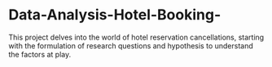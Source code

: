 # Data-Analysis-Hotel-Booking-
This project delves into the world of hotel reservation cancellations, starting with the formulation of research questions and hypothesis to understand the factors at play.
